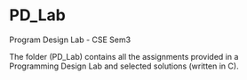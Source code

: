 # PD_Lab
Program Design Lab - CSE Sem3

The folder (PD_Lab) contains all the assignments provided in a Programming Design Lab and selected solutions (written in C). 

